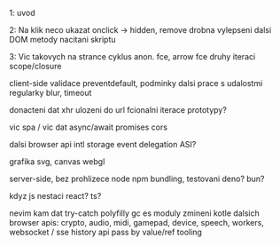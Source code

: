 1: uvod


2: Na klik neco ukazat	onclick -> hidden, remove
	drobna vylepseni
	dalsi DOM metody
	nacitani skriptu

3: Vic takovych na strance	cyklus
	anon. fce, arrow fce
	druhy iteraci
	scope/closure

client-side validace	preventdefault, podminky	dalsi prace s udalostmi	regularky	blur, timeout

donacteni dat	xhr	ulozeni do url	fcionalni iterace	prototypy?

vic spa / vic dat		async/await	promises	cors

dalsi browser api	intl	storage	event delegation	ASI?

grafika			svg, canvas	webgl

server-side, bez prohlizece	node	npm	bundling, testovani	deno? bun?

kdyz js nestaci			react?	ts?



nevim kam dat
    try-catch
	polyfilly
	gc
	es moduly
	zmineni kotle dalsich browser apis: crypto, audio, midi, gamepad, device, speech, workers, websocket / sse
	history api
	pass by value/ref
	tooling
